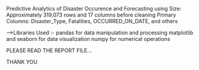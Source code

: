 Predictive Analytics of Disaster Occurence and Forecasting using
Size: Approximately 319,073 rows and 17 columns before cleaning
Primary Columns: Disaster_Type, Fatalities, OCCURRED_ON_DATE, and others

-->Libraries Used :-
pandas for data manipulation and processing
matplotlib and seaborn for data visualization
numpy for numerical operations

PLEASE READ THE REPORT FILE...

THANK YOU
